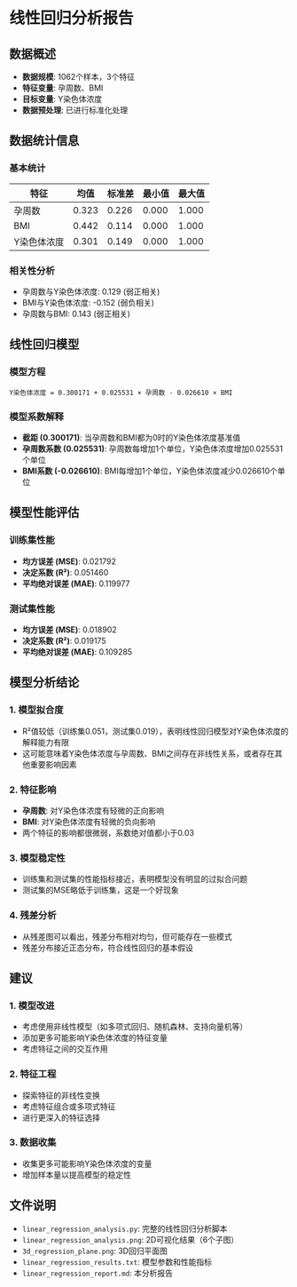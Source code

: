 # 线性回归分析报告

## 数据概述

- **数据规模**: 1062个样本，3个特征
- **特征变量**: 孕周数、BMI
- **目标变量**: Y染色体浓度
- **数据预处理**: 已进行标准化处理

## 数据统计信息

### 基本统计
| 特征 | 均值 | 标准差 | 最小值 | 最大值 |
|------|------|--------|--------|--------|
| 孕周数 | 0.323 | 0.226 | 0.000 | 1.000 |
| BMI | 0.442 | 0.114 | 0.000 | 1.000 |
| Y染色体浓度 | 0.301 | 0.149 | 0.000 | 1.000 |

### 相关性分析
- 孕周数与Y染色体浓度: 0.129 (弱正相关)
- BMI与Y染色体浓度: -0.152 (弱负相关)
- 孕周数与BMI: 0.143 (弱正相关)

## 线性回归模型

### 模型方程
```
Y染色体浓度 = 0.300171 + 0.025531 × 孕周数 - 0.026610 × BMI
```

### 模型系数解释
- **截距 (0.300171)**: 当孕周数和BMI都为0时的Y染色体浓度基准值
- **孕周数系数 (0.025531)**: 孕周数每增加1个单位，Y染色体浓度增加0.025531个单位
- **BMI系数 (-0.026610)**: BMI每增加1个单位，Y染色体浓度减少0.026610个单位

## 模型性能评估

### 训练集性能
- **均方误差 (MSE)**: 0.021792
- **决定系数 (R²)**: 0.051460
- **平均绝对误差 (MAE)**: 0.119977

### 测试集性能
- **均方误差 (MSE)**: 0.018902
- **决定系数 (R²)**: 0.019175
- **平均绝对误差 (MAE)**: 0.109285

## 模型分析结论

### 1. 模型拟合度
- R²值较低（训练集0.051，测试集0.019），表明线性回归模型对Y染色体浓度的解释能力有限
- 这可能意味着Y染色体浓度与孕周数、BMI之间存在非线性关系，或者存在其他重要影响因素

### 2. 特征影响
- **孕周数**: 对Y染色体浓度有轻微的正向影响
- **BMI**: 对Y染色体浓度有轻微的负向影响
- 两个特征的影响都很微弱，系数绝对值都小于0.03

### 3. 模型稳定性
- 训练集和测试集的性能指标接近，表明模型没有明显的过拟合问题
- 测试集的MSE略低于训练集，这是一个好现象

### 4. 残差分析
- 从残差图可以看出，残差分布相对均匀，但可能存在一些模式
- 残差分布接近正态分布，符合线性回归的基本假设

## 建议

### 1. 模型改进
- 考虑使用非线性模型（如多项式回归、随机森林、支持向量机等）
- 添加更多可能影响Y染色体浓度的特征变量
- 考虑特征之间的交互作用

### 2. 特征工程
- 探索特征的非线性变换
- 考虑特征组合或多项式特征
- 进行更深入的特征选择

### 3. 数据收集
- 收集更多可能影响Y染色体浓度的变量
- 增加样本量以提高模型的稳定性

## 文件说明

- `linear_regression_analysis.py`: 完整的线性回归分析脚本
- `linear_regression_analysis.png`: 2D可视化结果（6个子图）
- `3d_regression_plane.png`: 3D回归平面图
- `linear_regression_results.txt`: 模型参数和性能指标
- `linear_regression_report.md`: 本分析报告
